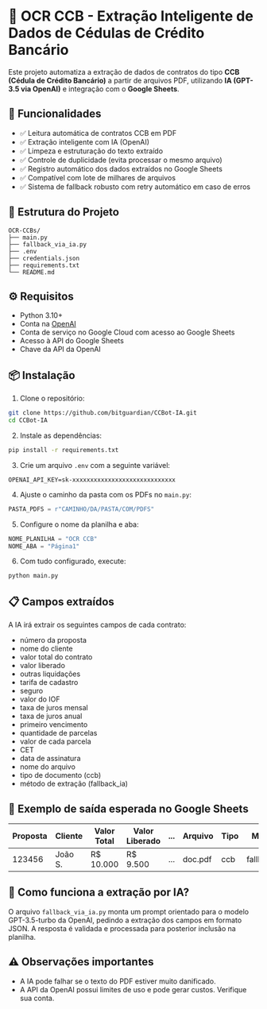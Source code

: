 # 🧠 OCR CCB - Extração Inteligente de Dados de Cédulas de Crédito Bancário

Este projeto automatiza a extração de dados de contratos do tipo **CCB (Cédula de Crédito Bancário)** a partir de arquivos PDF, utilizando **IA (GPT-3.5 via OpenAI)** e integração com o **Google Sheets**.

## 📌 Funcionalidades

- ✅ Leitura automática de contratos CCB em PDF  
- ✅ Extração inteligente com IA (OpenAI)  
- ✅ Limpeza e estruturação do texto extraído  
- ✅ Controle de duplicidade (evita processar o mesmo arquivo)  
- ✅ Registro automático dos dados extraídos no Google Sheets  
- ✅ Compatível com lote de milhares de arquivos  
- ✅ Sistema de fallback robusto com retry automático em caso de erros  

## 📁 Estrutura do Projeto

```
OCR-CCBs/
├── main.py
├── fallback_via_ia.py
├── .env
├── credentials.json
├── requirements.txt
└── README.md
```

## ⚙️ Requisitos

- Python 3.10+
- Conta na [OpenAI](https://platform.openai.com/)
- Conta de serviço no Google Cloud com acesso ao Google Sheets
- Acesso à API do Google Sheets
- Chave da API da OpenAI

## 📦 Instalação

1. Clone o repositório:

```bash
git clone https://github.com/bitguardian/CCBot-IA.git
cd CCBot-IA
```

2. Instale as dependências:

```bash
pip install -r requirements.txt
```

3. Crie um arquivo `.env` com a seguinte variável:

```env
OPENAI_API_KEY=sk-xxxxxxxxxxxxxxxxxxxxxxxxxxxxx
```

4. Ajuste o caminho da pasta com os PDFs no `main.py`:

```python
PASTA_PDFS = r"CAMINHO/DA/PASTA/COM/PDFS"
```

5. Configure o nome da planilha e aba:

```python
NOME_PLANILHA = "OCR CCB"
NOME_ABA = "Página1"
```

6. Com tudo configurado, execute:

```bash
python main.py
```

## 📋 Campos extraídos

A IA irá extrair os seguintes campos de cada contrato:

- número da proposta
- nome do cliente
- valor total do contrato
- valor liberado
- outras liquidações
- tarifa de cadastro
- seguro
- valor do IOF
- taxa de juros mensal
- taxa de juros anual
- primeiro vencimento
- quantidade de parcelas
- valor de cada parcela
- CET
- data de assinatura
- nome do arquivo
- tipo de documento (ccb)
- método de extração (fallback_ia)

## 📌 Exemplo de saída esperada no Google Sheets

| Proposta | Cliente | Valor Total | Valor Liberado | ... | Arquivo | Tipo | Método |
|----------|---------|-------------|----------------|-----|---------|------|--------|
| 123456   | João S. | R$ 10.000   | R$ 9.500       | ... | doc.pdf | ccb  | fallback_ia |

## 🧠 Como funciona a extração por IA?

O arquivo `fallback_via_ia.py` monta um prompt orientado para o modelo GPT-3.5-turbo da OpenAI, pedindo a extração dos campos em formato JSON. A resposta é validada e processada para posterior inclusão na planilha.

## ⚠️ Observações importantes

- A IA pode falhar se o texto do PDF estiver muito danificado.
- A API da OpenAI possui limites de uso e pode gerar custos. Verifique sua conta.